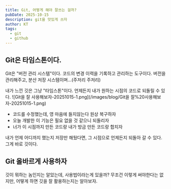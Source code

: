 ```yaml
---
title: Git, 어떻게 해야 잘쓰는 걸까?
pubDate: 2025-10-15
description: git을 맛있게 쓰자
author: KT
tags:
  - git
  - github
---
```

## Git은 타임스톤이다.
Git은 "버전 관리 시스템"이다. 코드의 변경 이력을 기록하고 관리하는 도구이다. 버전을 관리해주고, 분산 저장 시스템이며...(주저리 주저리)

내가 느낀 깃은 그냥 "타임스톤"이다. 언제든지 내가 원하는 시점의 코드로 되돌릴 수 있다.
![Git을 잘 사용해보자-20251015-1.png](/images/blog/Git을 잘%20사용해보자-20251015-1.png)
- 코드를 수정했는데, 영 마음에 들지않는다 원상 복구하자
- 오늘 개발한 이 기능은 필요 없을 것 같으니 되돌리자
- 너가 이 시점까지 만든 코드랑 내가 방금 만든 코드랑 합치자

내가 언제 어디까지 했는지 저장만 해뒀다면, 그 시점으로 언제든지 되돌아 갈 수 있다. 그게 바로 깃이다.

## Git 올바르게 사용하자
깃이 뭐하는 놈인지는 알았는데, 사용법이라는게 있을까? 무조건 이렇게 써야한다는 없지만, 어떻게 하면 깃을 잘 활용하는지는 알아보자.




